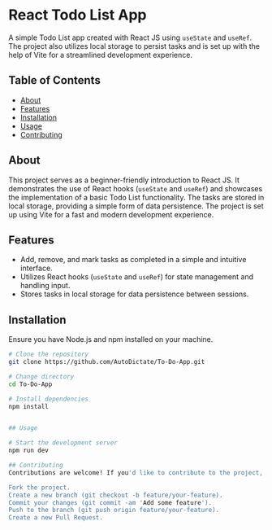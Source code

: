 # React Todo List App

A simple Todo List app created with React JS using `useState` and `useRef`. The project also utilizes local storage to persist tasks and is set up with the help of Vite for a streamlined development experience.

## Table of Contents

- [About](#about)
- [Features](#features)
- [Installation](#installation)
- [Usage](#usage)
- [Contributing](#contributing)

## About

This project serves as a beginner-friendly introduction to React JS. It demonstrates the use of React hooks (`useState` and `useRef`) and showcases the implementation of a basic Todo List functionality. The tasks are stored in local storage, providing a simple form of data persistence. The project is set up using Vite for a fast and modern development experience.

## Features

- Add, remove, and mark tasks as completed in a simple and intuitive interface.
- Utilizes React hooks (`useState` and `useRef`) for state management and handling input.
- Stores tasks in local storage for data persistence between sessions.

## Installation

Ensure you have Node.js and npm installed on your machine.

```bash
# Clone the repository
git clone https://github.com/AutoDictate/To-Do-App.git

# Change directory
cd To-Do-App

# Install dependencies
npm install


## Usage

# Start the development server
npm run dev

## Contributing
Contributions are welcome! If you'd like to contribute to the project, follow these steps:

Fork the project.
Create a new branch (git checkout -b feature/your-feature).
Commit your changes (git commit -am 'Add some feature').
Push to the branch (git push origin feature/your-feature).
Create a new Pull Request.
